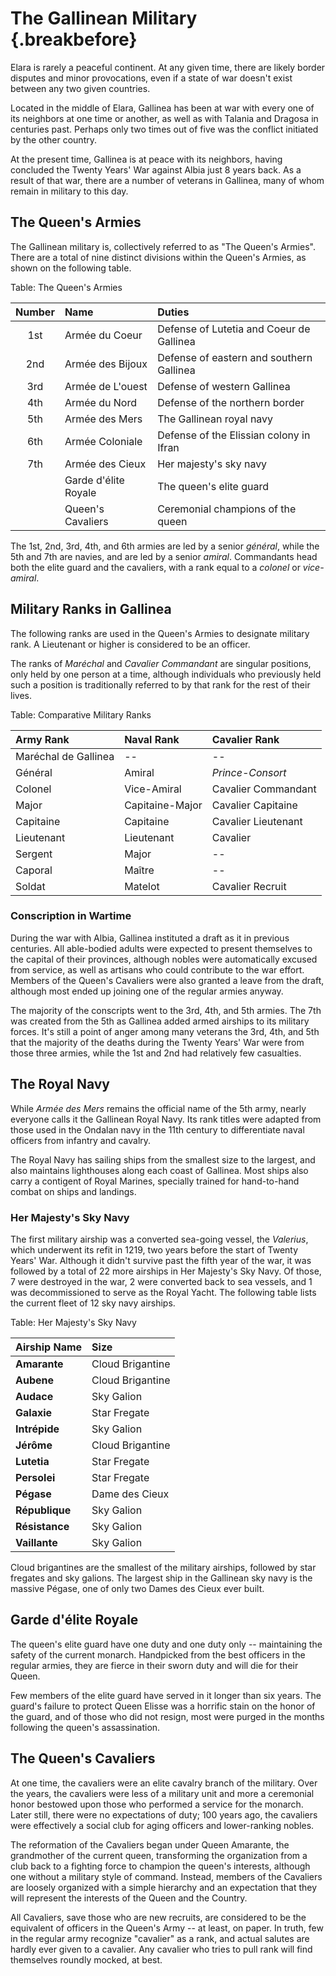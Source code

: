 # The Gallinean Military {.breakbefore}

Elara is rarely a peaceful continent. At any given time, there
are likely border disputes and minor provocations, even if a state
of war doesn't exist between any two given countries.

Located in the middle of Elara, Gallinea has been at war with every
one of its neighbors at one time or another, as well as with Talania
and Dragosa in centuries past. Perhaps only two times out of five was
the conflict initiated by the other country.

At the present time, Gallinea is at peace with its neighbors, having
concluded the Twenty Years' War against Albia just 8 years back. As a
result of that war, there are a number of veterans in Gallinea, many
of whom remain in military to this day.


## The Queen's Armies

The Gallinean military is, collectively referred to as "The Queen's Armies". There are
a total of nine distinct divisions within the Queen's Armies, as shown on the following
table.

Table: The Queen's Armies

| Number | Name                        | Duties                                   |
| :----: | :-------------------------- | :--------------------------------------- |
| 1st    | Armée du Coeur              | Defense of Lutetia and Coeur de Gallinea |
| 2nd    | Armée des Bijoux            | Defense of eastern and southern Gallinea |
| 3rd    | Armée de L'ouest            | Defense of western Gallinea              |
| 4th    | Armée du Nord               | Defense of the northern border           |
| 5th    | Armée des Mers              | The Gallinean royal navy                 |
| 6th    | Armée Coloniale             | Defense of the Elissian colony in Ifran  |
| 7th    | Armée des Cieux             | Her majesty's sky navy                   |
|        | Garde d'élite Royale        | The queen's elite guard                  |
|        | Queen's Cavaliers           | Ceremonial champions of the queen        |

The 1st, 2nd, 3rd, 4th, and 6th armies are led by a senior *général*, while the 5th and
7th are navies, and are led by a senior *amiral*. Commandants head both the elite guard
and the cavaliers, with a rank equal to a *colonel* or *vice-amiral*.

## Military Ranks in Gallinea

The following ranks are used in the Queen's Armies to designate
military rank. A Lieutenant or higher is considered to be an officer.

The ranks of *Maréchal* and *Cavalier Commandant* are singular positions,
only held by one person at a time, although individuals who previously
held such a position is traditionally referred to by that rank for the
rest of their lives.

Table: Comparative Military Ranks

| Army Rank             | Naval Rank      | Cavalier Rank       | 
| :-------------------- | :-------------- | :------------------ |
| Maréchal de Gallinea  | --              | --                  |
| Général               | Amiral          | *Prince-Consort*    |
| Colonel               | Vice-Amiral     | Cavalier Commandant |
| Major                 | Capitaine-Major | Cavalier Capitaine  |
| Capitaine             | Capitaine       | Cavalier Lieutenant |
| Lieutenant            | Lieutenant      | Cavalier            |
| Sergent               | Major           | --                  |
| Caporal               | Maître          | --                  |
| Soldat                | Matelot         | Cavalier Recruit    |

### Conscription in Wartime

During the war with Albia, Gallinea instituted a draft as it in previous centuries. All
able-bodied adults were expected to present themselves to the capital of their provinces,
although nobles were automatically excused from service, as well as artisans who could
contribute to the war effort. Members of the Queen's Cavaliers were also granted a leave
from the draft, although most ended up joining one of the regular armies anyway.

The majority of the conscripts went to the 3rd, 4th, and 5th armies. The 7th was
created from the 5th as Gallinea added armed airships to its military forces. It's
still a point of anger among many veterans the 3rd, 4th, and 5th
that the majority of the deaths during the Twenty Years' War were from those three
armies, while the 1st and 2nd had relatively few casualties.

## The Royal Navy

While *Armée des Mers* remains the official name of the 5th army, nearly everyone 
calls it the Gallinean Royal Navy. Its rank titles were adapted from those used in 
the Ondalan navy in the 11th century to differentiate naval officers from infantry
and cavalry.

The Royal Navy has sailing ships from the smallest size to the largest, and also maintains
lighthouses along each coast of Gallinea. Most ships also carry a contigent of Royal
Marines, specially trained for hand-to-hand combat on ships and landings.

### Her Majesty's Sky Navy

The first military airship was a converted sea-going vessel, the *Valerius*, which
underwent its refit in 1219, two years before the start of Twenty Years' War. Although
it didn't survive past the fifth year of the war, it was followed by a total of 22 more
airships in Her Majesty's Sky Navy. Of those, 7 were destroyed in the war, 2 were 
converted back to sea vessels, and 1 was decommissioned to serve as the Royal Yacht.
The following table lists the current fleet of 12 sky navy airships.

Table: Her Majesty's Sky Navy

| Airship Name     | Size                |
| :--------------- | :------------------ |
| **Amarante**     | Cloud Brigantine    |
| **Aubene**       | Cloud Brigantine    |
| **Audace**       | Sky Galion          |
| **Galaxie**      | Star Fregate        |
| **Intrépide**    | Sky Galion          |
| **Jérôme**       | Cloud Brigantine    |
| **Lutetia**      | Star Fregate        |
| **Persolei**     | Star Fregate        |
| **Pégase**       | Dame des Cieux      |
| **République**   | Sky Galion          |
| **Résistance**   | Sky Galion          |
| **Vaillante**    | Sky Galion          |

Cloud brigantines are the smallest of the military airships, followed by star fregates and
sky galions. The largest ship in the Gallinean sky navy is the massive Pégase, one of only
two Dames des Cieux ever built.

## Garde d'élite Royale

The queen's elite guard have one duty and one duty only -- maintaining the safety of the
current monarch. Handpicked from the best officers in the regular armies, they are fierce
in their sworn duty and will die for their Queen.

Few members of the elite guard have served in it longer than six years. The guard's failure
to protect Queen Elisse was a horrific stain on the honor of the guard, and of those who
did not resign, most were purged in the months following the queen's assassination.

## The Queen's Cavaliers

At one time, the cavaliers were an elite cavalry branch of the military. Over the years,
the cavaliers were less of a military unit and more a ceremonial honor bestowed upon those
who performed a service for the monarch. Later still, there were no expectations of 
duty; 100 years ago, the cavaliers were effectively a social club for aging officers and
lower-ranking nobles.

The reformation of the Cavaliers began under Queen Amarante, the grandmother of the current
queen, transforming the organization from a club back to a fighting force to champion the
queen's interests, although one without a military style of command. Instead, members of the
Cavaliers are loosely organized with a simple hierarchy and an expectation that they will
represent the interests of the Queen and the Country.

All Cavaliers, save those who are new recruits, are considered to be the equivalent of 
officers in the Queen's Army -- at least, on paper. In truth, few in the regular army recognize
"cavalier" as a rank, and actual salutes are hardly ever given to a cavalier. Any cavalier who
tries to pull rank will find themselves roundly mocked, at best.

